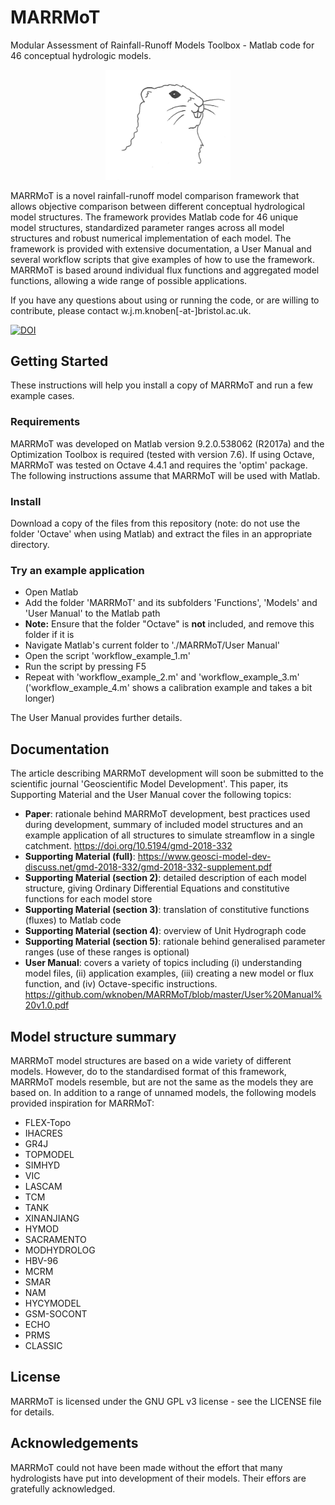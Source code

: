 # MARRMoT
Modular Assessment of Rainfall-Runoff Models Toolbox - Matlab code for 46 conceptual hydrologic models.

<p align="center">
<img src="Figures/logo.jpg" alt="MARRMoT logo" width="200"/>
</p>

MARRMoT is a novel rainfall-runoff model comparison framework that allows objective comparison between different conceptual hydrological model structures. 
The framework provides Matlab code for 46 unique model structures, standardized parameter ranges across all model structures and robust numerical implementation of each model.
The framework is provided with extensive documentation, a User Manual and several workflow scripts that give examples of how to use the framework.
MARRMoT is based around individual flux functions and aggregated model functions, allowing a wide range of possible applications.

If you have any questions about using or running the code, or are willing to contribute, please contact w.j.m.knoben[-at-]bristol.ac.uk. 

[![DOI](https://zenodo.org/badge/161804123.svg)](https://zenodo.org/badge/latestdoi/161804123)

## Getting Started
These instructions will help you install a copy of MARRMoT and run a few example cases. 

### Requirements
MARRMoT was developed on Matlab version 9.2.0.538062 (R2017a) and the Optimization Toolbox is required (tested with version 7.6). 
If using Octave, MARRMoT was tested on Octave 4.4.1 and requires the 'optim' package. 
The following instructions assume that MARRMoT will be used with Matlab. 

### Install
Download a copy of the files from this repository (note: do not use the folder 'Octave' when using Matlab) and extract the files in an appropriate directory.

### Try an example application
- Open Matlab
- Add the folder 'MARRMoT' and its subfolders 'Functions', 'Models' and 'User Manual' to the Matlab path
- **Note:** Ensure that the folder "Octave" is **not** included, and remove this folder if it is
- Navigate Matlab's current folder to './MARRMoT/User Manual'
- Open the script 'workflow_example_1.m'
- Run the script by pressing F5
- Repeat with 'workflow_example_2.m' and 'workflow_example_3.m' ('workflow_example_4.m' shows a calibration example and takes a bit longer)

The User Manual provides further details.

## Documentation
The article describing MARRMoT development will soon be submitted to the scientific journal 'Geoscientific Model Development'.
This paper, its Supporting Material and the User Manual cover the following topics:

- **Paper**: rationale behind MARRMoT development, best practices used during development, summary of included model structures and an example application of all structures to simulate streamflow in a single catchment. https://doi.org/10.5194/gmd-2018-332
- **Supporting Material (full)**: https://www.geosci-model-dev-discuss.net/gmd-2018-332/gmd-2018-332-supplement.pdf
- **Supporting Material (section 2)**: detailed description of each model structure, giving Ordinary Differential Equations and constitutive functions for each model store
- **Supporting Material (section 3)**: translation of constitutive functions (fluxes) to Matlab code
- **Supporting Material (section 4)**: overview of Unit Hydrograph code
- **Supporting Material (section 5)**: rationale behind generalised parameter ranges (use of these ranges is optional)
- **User Manual**: covers a variety of topics including (i) understanding model files, (ii) application examples, (iii) creating a new model or flux function, and (iv) Octave-specific instructions. https://github.com/wknoben/MARRMoT/blob/master/User%20Manual%20v1.0.pdf

## Model structure summary
MARRMoT model structures are based on a wide variety of different models. 
However, do to the standardised format of this framework, MARRMoT models resemble, but are not the same as the models they are based on.
In addition to a range of unnamed models, the following models provided inspiration for MARRMoT:

- FLEX-Topo
- IHACRES
- GR4J
- TOPMODEL
- SIMHYD
- VIC
- LASCAM
- TCM
- TANK
- XINANJIANG
- HYMOD
- SACRAMENTO
- MODHYDROLOG
- HBV-96
- MCRM
- SMAR
- NAM
- HYCYMODEL
- GSM-SOCONT
- ECHO
- PRMS
- CLASSIC

## License
MARRMoT is licensed under the GNU GPL v3 license - see the LICENSE file for details.

## Acknowledgements
MARRMoT could not have been made without the effort that many hydrologists have put into development of their models. Their effors are gratefully acknowledged.

